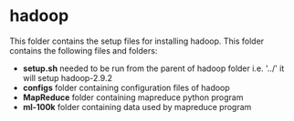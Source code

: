 # hadoop
This folder contains the setup files for installing hadoop.
This folder contains the following files and folders:
- **setup.sh** needed to be run from the parent of hadoop folder i.e. '../' it will setup hadoop-2.9.2
- **configs** folder containing configuration files of hadoop
- **MapReduce** folder containing mapreduce python program
- **ml-100k** folder containing data used by mapreduce program